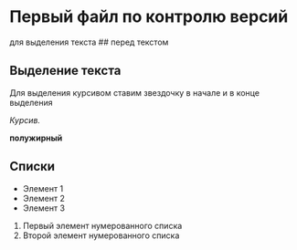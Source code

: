 # Первый файл по контролю версий 


для выделения текста ## перед текстом 
## Выделение текста 

 Для выделения курсивом ставим звездочку в начале и в конце выделения
 
 *Курсив.*

**полужирный**

## Списки

* Элемент 1
* Элемент 2
* Элемент 3 

1. Первый элемент нумерованного списка
2. Второй элемент нумерованного списка

 
